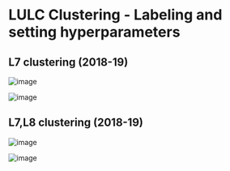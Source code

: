 # LULC Clustering - Labeling and setting hyperparameters

## L7 clustering (2018-19)

![image](https://github.com/EA-b13/LULC_L3_Analysis/assets/142974585/14dbdd22-e43c-46bb-b304-05cd6bca6d11)

![image](https://github.com/EA-b13/LULC_L3_Analysis/assets/142974585/626af408-3e88-4180-83db-7b2a6bca000c)

## L7,L8 clustering (2018-19)

![image](https://github.com/EA-b13/LULC_L3_Analysis/assets/142974585/17360775-0d03-4589-9340-7499fdad8150)

![image](https://github.com/EA-b13/LULC_L3_Analysis/assets/142974585/7619ff8a-1f5d-4d5f-940e-c0c0839bfd9b)

